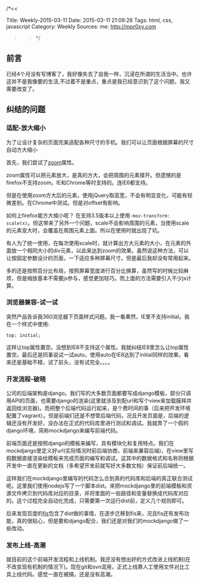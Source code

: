 /*<<

 Title: Weekly-2015-03-11
 Date: 2015-03-11 21:09:26
 Tags: html, css, javascript
 Category: Weekly
 Sources:
   me: http://mpr0xy.com
>>*/

## 前言

已经4个月没有写博客了，我好像失去了自我一样，沉浸在所谓的生活当中。也许这并不是我像要的生活,不过着不是重点，重点是我已经意识到了这个问题，我又需要改变了。

## 纠结的问题

### 适配-放大缩小

为了让设计复杂的页面完美适配各种尺寸的手机。我们可以让页面根据屏幕的尺寸自动方大缩小

首先，我们尝试了[zoom](http://www.w3chtml.com/css3/properties/user-interface/zoom.html)属性。

zoom属性可以把元素放大，是真的方大，会把周围的元素撑开。但遗憾的是firefox不支持zoom。IE和Chrome等时支持的。连IE6都支持。

但是在使用zoom方大后的元素，使用jQuery取高宽，不会有明显变化，可能有轻微差别。在Chrome中测试。但是对offset有影响。

如何上firefox能方大缩小呢？
在支持3.5版本以上使用```-moz-transform: scale(x)```。但这带来了另外一个问题，scale不会影响周围的元素，当使用scale的元素变大时，会覆盖在周围元素上面。所以在使用时就出现了坑。

有人为了统一使用，在每次使用scale时，就计算出方大元素的大小，在元素的外面放一个相同大小的div元素，以此来达到zoom的效果。虽然说这种方法，可以让按固定参数设计的页面，一下适应多种屏幕尺寸。但是最后我却没有常用起来。

多的还是按照百分比布局，按照屏幕宽度进行百分比换算，虽然写的时候比较麻烦，但是缩放基本不需要js参与，感觉更加轻巧。而上面的方法需要引入不少js计算。

### 浏览器兼容-试一试

突然产品告诉我360浏览器下页面样式问题。我一看果然，IE里不支持initial。我在一个样式中使用:

```
top: initial;
```

这样让top属性置空。没想到IE8不支持这个属性。我就纠结IE8里怎么让top属性置空。最后还是同事说试一试auto。使用auto在IE8达到了initial同样的效果。看来还是基础不精，试了前头，没有试完全。。。。

### 开发流程-破晓

公司的后端架构是django。我们写的大多数页面都要写成django模板，部分只调用API的页面，也需要django的渲染(这里就涉及到配url和写个view来加载膜拜并返回给浏览器)。而把整个后端代码运行起来，是个费时间的事（后来把开发环境配置了vagrant）。但是前端们还是不想管后端代码，况且开发页面是，后端的逻辑还没有开发好，没办法在正式的代码库里进行测试和调试。我就弄了一个假的django环境，简称mockdjango来编写前端代码。

前端页面还是按照django的模板来编写，具有模块化和复用特点。我们在mockdjango里定义好url(实际情况时前后端协商，前端来兼容后端)，在view里写假数据直接渲染给模板来完成页面的编写和调试。这其中的数据格式和名称则根据开发中一直在更新的文档（多希望开发前就写好大多数文档）保证前后端统一。

这样我们在mockdjango里编写的代码怎么合到真的代码库和后端的真正联合测试呢。这里我们使用nodejs写了一个脚本dist。来把mockdjango里的前端模板和资源文件拷贝到代码库对应的目录，并将里面的一些路径和变量替换成代码库对应的。这个过程完全自动化完成，只需要第一次运行dist前，定义几个规则即可。

后来发现百度的[fis](http://fis.baidu.com/)包含了dist做的事情，在逐步迁移到fis来，况且fis还有发布功能，真的很贴心，但是要和django配合，我们还是对我们的mockdjango做了一些改动。

### 发布上线-高潮

就目前的这个前端开发流程和上线机制。我还没有想出好的方式改进上线机制(在不改变现有机制的情况下)。现在git和svn混用，正式上线靠人工使用文件对比工具上线代码。感觉一直在被搞，还是没有高潮。
